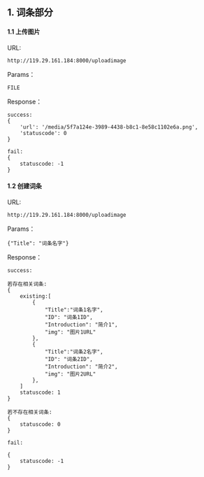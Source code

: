## 1. 词条部分

#### 1.1 上传图片  
URL:  
```
http://119.29.161.184:8000/uploadimage  
```
Params：  
```
FILE
```
Response：  
```
success:  
{
    'url': '/media/5f7a124e-3989-4438-b8c1-8e58c1102e6a.png',
    'statuscode': 0
}

fail:
{
    statuscode: -1
}
```

#### 1.2 创建词条
URL:
```
http://119.29.161.184:8000/uploadimage  
```  
Params：
```
{"Title": "词条名字"}
```
Response：
```
success:

若存在相关词条:  
{
    existing:[
        {
            "Title":"词条1名字",
            "ID": "词条1ID",
            "Introduction": "简介1",
            "img": "图片1URL"
        },
        {
            "Title":"词条2名字",
            "ID": "词条2ID",
            "Introduction": "简介2",
            "img": "图片2URL"
        },
    ]
    statuscode: 1
}

若不存在相关词条:
{
    statuscode: 0
}

fail:

{
    statuscode: -1
}

```